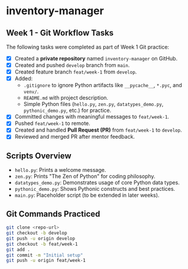 # inventory-manager



##  Week 1 - Git Workflow Tasks

The following tasks were completed as part of Week 1 Git practice:

- [x] Created a **private repository** named `inventory-manager` on GitHub.
- [x] Created and pushed `develop` branch from `main`.
- [x] Created feature branch `feat/week-1` from `develop`.
- [x] Added:
  - `.gitignore` to ignore Python artifacts like `__pycache__`, `*.pyc`, and `venv/`.
  - `README.md` with project description.
  - Simple Python files (`hello.py`, `zen.py`, `datatypes_demo.py`, `pythonic_demo.py`, etc.) for practice.
- [x] Committed changes with meaningful messages to `feat/week-1`.
- [x] Pushed `feat/week-1` to remote.
- [x] Created and handled **Pull Request (PR)** from `feat/week-1` to `develop`.
- [x] Reviewed and merged PR after mentor feedback.

##  Scripts Overview

- `hello.py`: Prints a welcome message.
- `zen.py`: Prints "The Zen of Python" for coding philosophy.
- `datatypes_demo.py`: Demonstrates usage of core Python data types.
- `pythonic_demo.py`: Shows Pythonic constructs and best practices.
- `main.py`: Placeholder script (to be extended in later weeks).

##  Git Commands Practiced

```bash
git clone <repo-url>
git checkout -b develop
git push -u origin develop
git checkout -b feat/week-1
git add .
git commit -m "Initial setup"
git push -u origin feat/week-1
